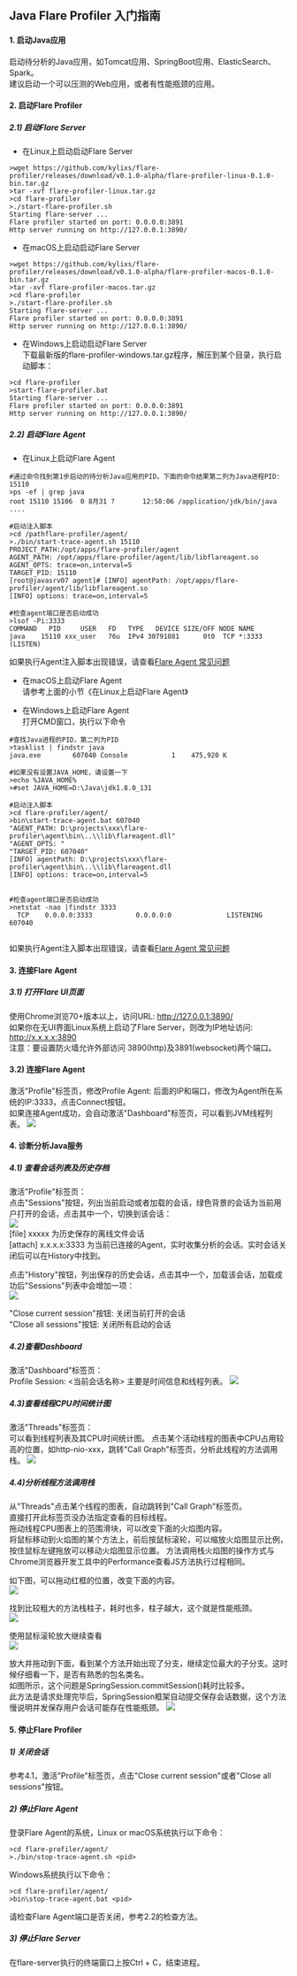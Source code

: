 ## Java Flare Profiler 入门指南

#### 1. 启动Java应用
启动待分析的Java应用，如Tomcat应用、SpringBoot应用、ElasticSearch、Spark。  
建议启动一个可以压测的Web应用，或者有性能瓶颈的应用。

#### 2. 启动Flare Profiler
##### 2.1) 启动Flare Server
- 在Linux上启动启动Flare Server
```shell script
>wget https://github.com/kylixs/flare-profiler/releases/download/v0.1.0-alpha/flare-profiler-linux-0.1.0-bin.tar.gz
>tar -xvf flare-profiler-linux.tar.gz
>cd flare-profiler
>./start-flare-profiler.sh
Starting flare-server ...
Flare profiler started on port: 0.0.0.0:3891
Http server running on http://127.0.0.1:3890/
```

- 在macOS上启动启动Flare Server
```shell script
>wget https://github.com/kylixs/flare-profiler/releases/download/v0.1.0-alpha/flare-profiler-macos-0.1.0-bin.tar.gz
>tar -xvf flare-profiler-macos.tar.gz
>cd flare-profiler
>./start-flare-profiler.sh
Starting flare-server ...
Flare profiler started on port: 0.0.0.0:3891
Http server running on http://127.0.0.1:3890/
```

- 在Windows上启动启动Flare Server  
下载最新版的flare-profiler-windows.tar.gz程序，解压到某个目录，执行启动脚本：
```shell script
>cd flare-profiler
>start-flare-profiler.bat
Starting flare-server ...
Flare profiler started on port: 0.0.0.0:3891
Http server running on http://127.0.0.1:3890/
```


##### 2.2) 启动Flare Agent
- 在Linux上启动Flare Agent

```shell script
#通过命令找到第1步启动的待分析Java应用的PID，下面的命令结果第二列为Java进程PID: 15110
>ps -ef | grep java
root 15110 15106  0 8月31 ?       12:58:06 /application/jdk/bin/java ....

#启动注入脚本
>cd /pathflare-profiler/agent/
>./bin/start-trace-agent.sh 15110
PROJECT_PATH:/opt/apps/flare-profiler/agent
AGENT_PATH: /opt/apps/flare-profiler/agent/lib/libflareagent.so
AGENT_OPTS: trace=on,interval=5
TARGET_PID: 15110
[root@javasrv07 agent]# [INFO] agentPath: /opt/apps/flare-profiler/agent/lib/libflareagent.so
[INFO] options: trace=on,interval=5

#检查agent端口是否启动成功
>lsof -Pi:3333
COMMAND   PID     USER   FD   TYPE   DEVICE SIZE/OFF NODE NAME
java    15110 xxx_user   76u  IPv4 30791081      0t0  TCP *:3333 (LISTEN)

```
如果执行Agent注入脚本出现错误，请查看[Flare Agent 常见问题](flare-agent-faq.md)

- 在macOS上启动Flare Agent  
请参考上面的小节《在Linux上启动Flare Agent》  
  
  
- 在Windows上启动Flare Agent  
打开CMD窗口，执行以下命令
```
#查找Java进程的PID，第二列为PID
>tasklist | findstr java
java.exe        607040 Console           1    475,920 K

#如果没有设置JAVA_HOME，请设置一下
>echo %JAVA_HOME%
>#set JAVA_HOME=D:\Java\jdk1.8.0_131

#启动注入脚本
>cd flare-profiler/agent/
>bin\start-trace-agent.bat 607040
"AGENT_PATH: D:\projects\xxx\flare-profiler\agent\bin\..\\lib\flareagent.dll"
"AGENT_OPTS: "
"TARGET_PID: 607040"
[INFO] agentPath: D:\projects\xxx\flare-profiler\agent\bin\..\\lib\flareagent.dll
[INFO] options: trace=on,interval=5


#检查agent端口是否启动成功
>netstat -nao |findstr 3333
  TCP    0.0.0.0:3333           0.0.0.0:0              LISTENING       607040
  
```
如果执行Agent注入脚本出现错误，请查看[Flare Agent 常见问题](flare-agent-faq.md)


#### 3. 连接Flare Agent
##### 3.1) 打开Flare UI页面
使用Chrome浏览70+版本以上，访问URL: http://127.0.0.1:3890/    
如果你在无UI界面Linux系统上启动了Flare Server，则改为IP地址访问: http://x.x.x.x:3890  
注意：要设置防火墙允许外部访问 3890(http)及3891(websocket)两个端口。

#### 3.2) 连接Flare Agent
激活"Profile"标签页，修改Profile Agent: 后面的IP和端口，修改为Agent所在系统的IP:3333，点击Connect按钮。  
如果连接Agent成功，会自动激活"Dashboard"标签页，可以看到JVM线程列表。
![](images/quick-start-connect-agent.png)


#### 4. 诊断分析Java服务 
##### 4.1) 查看会话列表及历史存档
激活"Profile"标签页：  
点击"Sessions"按钮，列出当前启动或者加载的会话，绿色背景的会话为当前用户打开的会话，点击其中一个，切换到该会话：  
![](images/quick-start-change-session.png)  
[file] xxxxx 为历史保存的离线文件会话  
[attach] x.x.x.x:3333 为当前已连接的Agent，实时收集分析的会话。实时会话关闭后可以在History中找到。


点击"History"按钮，列出保存的历史会话，点击其中一个，加载该会话，加载成功后"Sessions"列表中会增加一项：  
![](images/quick-start-history-samples.png)


"Close current session"按钮: 关闭当前打开的会话   
"Close all sessions"按钮: 关闭所有启动的会话 

##### 4.2)查看Dashboard
激活"Dashboard"标签页：  
Profile Session: <当前会话名称>
主要是时间信息和线程列表。
![](images/quick-start-dashboard.png)

##### 4.3)查看线程CPU时间统计图
激活"Threads"标签页：   
可以看到线程列表及其CPU时间统计图。 
点击某个活动线程的图表中CPU占用较高的位置，如http-nio-xxx，跳转"Call Graph"标签页，分析此线程的方法调用栈。
![](images/quick-start-threads.png)

##### 4.4)分析线程方法调用栈
从"Threads"点击某个线程的图表，自动跳转到"Call Graph"标签页。  
直接打开此标签页没办法指定查看的目标线程。  
拖动线程CPU图表上的范围滑块，可以改变下面的火焰图内容。  
将鼠标移动到火焰图的某个方法上，前后按鼠标滚轮，可以缩放火焰图显示比例，按住鼠标左键拖放可以移动火焰图显示位置。
方法调用栈火焰图的操作方式与Chrome浏览器开发工具中的Performance查看JS方法执行过程相同。  
   
如下图，可以拖动红框的位置，改变下面的内容。  
![](images/quick-start-call-graph-1.png)    

找到比较粗大的方法栈柱子，耗时也多，柱子越大，这个就是性能瓶颈。  
![](images/quick-start-call-graph-2.png)  
  
使用鼠标滚轮放大继续查看  
![](images/quick-start-call-graph-3.png)  

放大并拖动到下面，看到某个方法开始出现了分支，继续定位最大的子分支。这时候仔细看一下，是否有熟悉的包名类名。  
如图所示，这个问题是SpringSession.commitSession()耗时比较多。  
此方法是请求处理完毕后，SpringSession框架自动提交保存会话数据，这个方法慢说明并发保存用户会话可能存在性能瓶颈。
![](images/quick-start-call-graph-4.png)  



#### 5. 停止Flare Profiler
##### 1) 关闭会话
参考4.1，激活"Profile"标签页，点击"Close current session"或者"Close all sessions"按钮。

##### 2) 停止Flare Agent
登录Flare Agent的系统，Linux or macOS系统执行以下命令：
```
>cd flare-profiler/agent/
>./bin/stop-trace-agent.sh <pid>
```

Windows系统执行以下命令：
```
>cd flare-profiler/agent/
>bin\stop-trace-agent.bat <pid>
```

请检查Flare Agent端口是否关闭，参考2.2的检查方法。


##### 3) 停止Flare Server
在flare-server执行的终端窗口上按Ctrl + C，结束进程。

